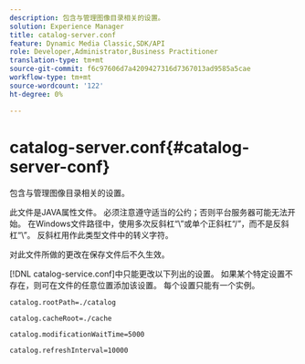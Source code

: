 ```yaml
---
description: 包含与管理图像目录相关的设置。
solution: Experience Manager
title: catalog-server.conf
feature: Dynamic Media Classic,SDK/API
role: Developer,Administrator,Business Practitioner
translation-type: tm+mt
source-git-commit: f6c97606d7a4209427316d7367013ad9585a5cae
workflow-type: tm+mt
source-wordcount: '122'
ht-degree: 0%

---
```



# catalog-server.conf{#catalog-server-conf}

包含与管理图像目录相关的设置。

此文件是JAVA属性文件。 必须注意遵守适当的公约；否则平台服务器可能无法开始。 在Windows文件路径中，使用多次反斜杠“\\”或单个正斜杠“/”，而不是反斜杠“\”。 反斜杠用作此类型文件中的转义字符。

对此文件所做的更改在保存文件后不久生效。

[!DNL catalog-service.conf]中只能更改以下列出的设置。 如果某个特定设置不存在，则可在文件的任意位置添加该设置。 每个设置只能有一个实例。

`catalog.rootPath=./catalog`

`catalog.cacheRoot=./cache`

`catalog.modificationWaitTime=5000`

`catalog.refreshInterval=10000`
